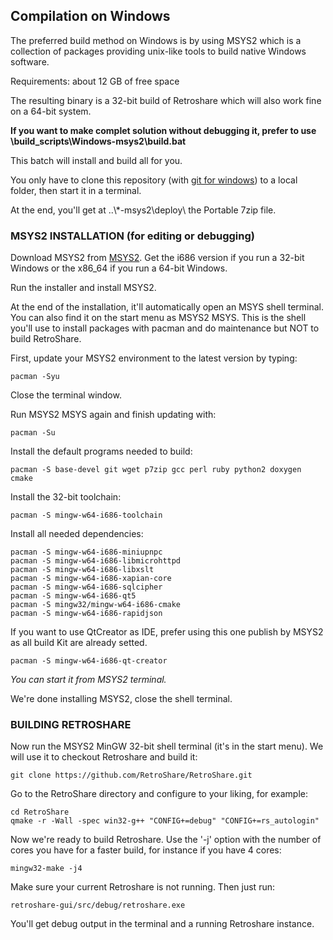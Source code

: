 ## Compilation on Windows

The preferred build method on Windows is by using MSYS2 which is a collection
of packages providing unix-like tools to build native Windows software.

Requirements: about 12 GB of free space

The resulting binary is a 32-bit build of Retroshare which will also work
fine on a 64-bit system.

**If you want to make complet solution without debugging it, prefer to use \build_scripts\Windows-msys2\build.bat**

This batch will install and build all for you.

You only have to clone this repository (with [git for windows](https://gitforwindows.org/)) to a local folder, then start it in a terminal.

At the end, you'll get at ..\\*-msys2\deploy\ the Portable 7zip file.

### MSYS2 INSTALLATION (for editing or debugging)

Download MSYS2 from [MSYS2](http://www.msys2.org/). Get the i686 version
if you run a 32-bit Windows or the x86_64 if you run a 64-bit Windows.

Run the installer and install MSYS2.

At the end of the installation, it'll automatically open an MSYS shell terminal.
You can also find it on the start menu as MSYS2 MSYS. This is the shell you'll 
use to install packages with pacman and do maintenance but NOT to build
RetroShare.

First, update your MSYS2 environment to the latest version by typing:

	pacman -Syu

Close the terminal window.

Run MSYS2 MSYS again and finish updating with:

	pacman -Su

Install the default programs needed to build:

	pacman -S base-devel git wget p7zip gcc perl ruby python2 doxygen cmake

Install the 32-bit toolchain:

	pacman -S mingw-w64-i686-toolchain

Install all needed dependencies:

	pacman -S mingw-w64-i686-miniupnpc
	pacman -S mingw-w64-i686-libmicrohttpd
	pacman -S mingw-w64-i686-libxslt
	pacman -S mingw-w64-i686-xapian-core
	pacman -S mingw-w64-i686-sqlcipher
	pacman -S mingw-w64-i686-qt5
	pacman -S mingw32/mingw-w64-i686-cmake
	pacman -S mingw-w64-i686-rapidjson

If you want to use QtCreator as IDE, prefer using this one publish by MSYS2 as all build Kit are already setted.

	pacman -S mingw-w64-i686-qt-creator
*You can start it from MSYS2 terminal.*


We're done installing MSYS2, close the shell terminal.

### BUILDING RETROSHARE

Now run the MSYS2 MinGW 32-bit shell terminal (it's in the start menu).
We will use it to checkout Retroshare and build it:

	git clone https://github.com/RetroShare/RetroShare.git

Go to the RetroShare directory and configure to your liking, for example:
	
	cd RetroShare
	qmake -r -Wall -spec win32-g++ "CONFIG+=debug" "CONFIG+=rs_autologin"

Now we're ready to build Retroshare. Use the '-j' option with the number of
cores you have for a faster build, for instance if you have 4 cores:

	mingw32-make -j4

Make sure your current Retroshare is not running. Then just run:

	retroshare-gui/src/debug/retroshare.exe

You'll get debug output in the terminal and a running Retroshare instance.
